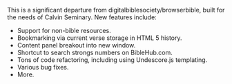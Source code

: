 This is a significant departure from digitalbiblesociety/browserbible, built for the needs of Calvin Seminary. New features include:

* Support for non-bible resources.
* Bookmarking via current verse storage in HTML 5 history.
* Content panel breakout into new window.
* Shortcut to search strongs numbers on BibleHub.com.
* Tons of code refactoring, including using Undescore.js templating.
* Various bug fixes.
* More.

